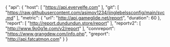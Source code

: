 {
  "api": {
    "host": [
      "https://api.everyelfe.com"
    ],
    "git": [
      "https://raw.githubusercontent.com/asimov1234/jinglebelssconfig/main/svc.md"
    ],
    "metric": {
      "url": "http://api.gameglide.net/report",
      "duration": 60
    },
    "report": [
      "http://report.dundundun.store/report"
    ],
    "reportv2": [
      "http://www.9o0g1e.com/v2/report"
    ],
    "connreport": "https://www.grangdew.com/info.php",
    "greport": "http://api.fatcatmon.com"
  }
}
